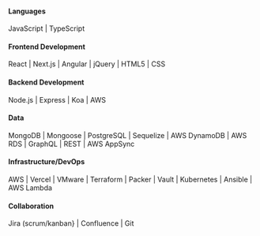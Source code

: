 #### Languages
JavaScript | TypeScript

#### Frontend Development
React | Next.js | Angular | jQuery | HTML5 | CSS

#### Backend Development
Node.js | Express | Koa | AWS

#### Data
MongoDB | Mongoose | PostgreSQL | Sequelize | AWS DynamoDB | AWS RDS | GraphQL | REST | AWS AppSync

#### Infrastructure/DevOps
AWS | Vercel | VMware | Terraform | Packer | Vault | Kubernetes | Ansible | AWS Lambda

#### Collaboration
Jira (scrum/kanban} | Confluence | Git
